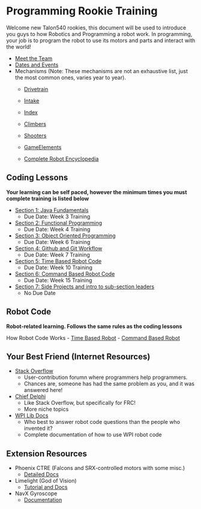 # Programming Rookie Training

Welcome new Talon540 rookies, this document will be used to introduce you guys to how Robotics and Programming a robot work. In programming, your job is to program the robot to use its motors and parts and interact with the world!

- [Meet the Team](/Team%20Introduction.md)
- [Dates and Events](/Dates%20and%20Events.md)
- Mechanisms (Note: These mechanisms are not an exhaustive list, just the most common ones, varies year to year).
    - [Drivetrain](/Mechanisms/Drivetrains.md)

    - [Intake](/Mechanisms/Intakes.md)

    - [Index](/Mechanisms/Indexers.md)

    - [Climbers](/Mechanisms/Climbers.md)

    - [Shooters](/Mechanisms/Shooters.md)

    - [GameElements](/Mechanisms/GameElements.md)

    - [Complete Robot Encyclopedia](https://www.projectb.net.au/resources/robot-mechanisms/)
    
## Coding Lessons
**Your learning can be self paced, however the minimum times you must complete training is listed below**
- [Section 1: Java Fundamentals](/CodingLessons/JavaLessons/JavaFundamentals.md)
    - Due Date: Week 3 Training
- [Section 2: Functional Programming](/CodingLessons/JavaLessons/FunctionalProgramming.md)
    - Due Date: Week 4 Training
- [Section 3: Object Oriented Programming]()
    - Due Date: Week 6 Training
- [Section 4: Github and Git Workflow]()
    - Due Date: Week 7 Training
- [Section 5: Time Based Robot Code]()
    - Due Date: Week 10 Training
- [Section 6: Command Based Robot Code]()
    - Due Date: Week 15 Training
- [Section 7: Side Projects and intro to sub-section leaders]()
    - No Due Date

## Robot Code
**Robot-related learning. Follows the same rules as the coding lessons**
 
How Robot Code Works
    - [Time Based Robot](/Robot%20Code%20Overview/Time%20Based/Time%20Based%20Code.md)
    - [Command Based Robot](/Robot%20Code%20Overview/Command%20Based/Command%20Based%20Code.md)

## Your Best Friend (Internet Resources)
- [Stack Overflow](https://stackoverflow.com/) 
    - User-contribution forumn where programmers help programmers.
    - Chances are, someone has had the same problem as you, and it was answered here!
- [Chief Delphi](https://www.chiefdelphi.com/)
    - Like Stack Overflow, but specifically for FRC!
    - More niche topics
- [WPI Lib Docs](https://docs.wpilib.org/en/stable/index.html)
    - Who best to answer robot code questions than the people who invented it?
    - Complete documentation of how to use WPI robot code
    
## Extension Resources
- Phoenix CTRE (Falcons and SRX-controlled motors with some misc.)
    - [Detailed Docs](https://api.ctr-electronics.com/phoenix/release/java/)
- Limelight (God of Vision)
    - [Tutorial and Docs](https://docs.limelightvision.io/en/latest/getting_started.html)
- NavX Gyroscope
    - [Documentation](https://pdocs.kauailabs.com/navx-mxp/)
